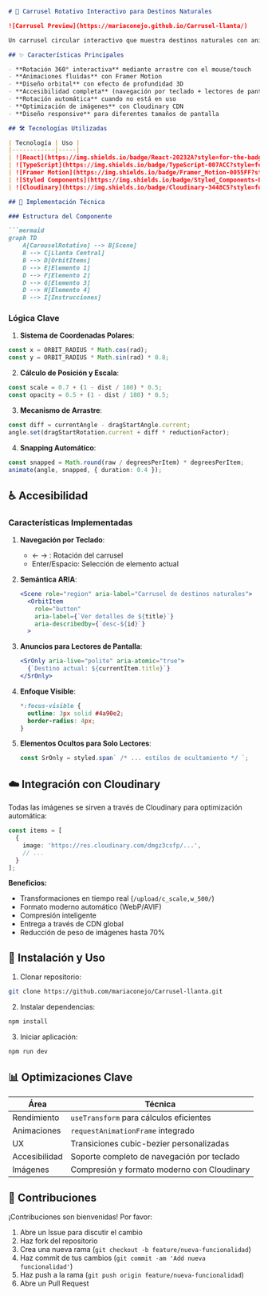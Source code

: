 ```markdown
# 🌄 Carrusel Rotativo Interactivo para Destinos Naturales

![Carrusel Preview](https://mariaconejo.github.io/Carrusel-llanta/)

Un carrusel circular interactivo que muestra destinos naturales con animaciones fluidas, navegación accesible y diseño responsivo.

## ✨ Características Principales

- **Rotación 360° interactiva** mediante arrastre con el mouse/touch
- **Animaciones fluidas** con Framer Motion
- **Diseño orbital** con efecto de profundidad 3D
- **Accesibilidad completa** (navegación por teclado + lectores de pantalla)
- **Rotación automática** cuando no está en uso
- **Optimización de imágenes** con Cloudinary CDN
- **Diseño responsive** para diferentes tamaños de pantalla

## 🛠 Tecnologías Utilizadas

| Tecnología | Uso |
|------------|-----|
| ![React](https://img.shields.io/badge/React-20232A?style=for-the-badge&logo=react&logoColor=61DAFB) | Biblioteca principal para UI components |
| ![TypeScript](https://img.shields.io/badge/TypeScript-007ACC?style=for-the-badge&logo=typescript&logoColor=white) | Tipado estático para mayor seguridad |
| ![Framer Motion](https://img.shields.io/badge/Framer_Motion-0055FF?style=for-the-badge) | Animaciones fluidas y gestos |
| ![Styled Components](https://img.shields.io/badge/Styled_Components-DB7093?style=for-the-badge&logo=styled-components&logoColor=white) | Estilización de componentes |
| ![Cloudinary](https://img.shields.io/badge/Cloudinary-3448C5?style=for-the-badge) | Almacenamiento y entrega de imágenes |

## 🚀 Implementación Técnica

### Estructura del Componente

```mermaid
graph TD
    A[CarouselRotativo] --> B[Scene]
    B --> C[Llanta Central]
    B --> D[OrbitItems]
    D --> E[Elemento 1]
    D --> F[Elemento 2]
    D --> G[Elemento 3]
    D --> H[Elemento 4]
    B --> I[Instrucciones]
```

### Lógica Clave

1. **Sistema de Coordenadas Polares**:
```typescript
const x = ORBIT_RADIUS * Math.cos(rad);
const y = ORBIT_RADIUS * Math.sin(rad) * 0.8;
```

2. **Cálculo de Posición y Escala**:
```typescript
const scale = 0.7 + (1 - dist / 180) * 0.5;
const opacity = 0.5 + (1 - dist / 180) * 0.5;
```

3. **Mecanismo de Arrastre**:
```typescript
const diff = currentAngle - dragStartAngle.current;
angle.set(dragStartRotation.current + diff * reductionFactor);
```

4. **Snapping Automático**:
```typescript
const snapped = Math.round(raw / degreesPerItem) * degreesPerItem;
animate(angle, snapped, { duration: 0.4 });
```

## ♿ Accesibilidad

### Características Implementadas

1. **Navegación por Teclado**:
   - ← → : Rotación del carrusel
   - Enter/Espacio: Selección de elemento actual

2. **Semántica ARIA**:
   ```jsx
   <Scene role="region" aria-label="Carrusel de destinos naturales">
     <OrbitItem 
       role="button"
       aria-label={`Ver detalles de ${title}`}
       aria-describedby={`desc-${id}`}
     >
   ```

3. **Anuncios para Lectores de Pantalla**:
   ```jsx
   <SrOnly aria-live="polite" aria-atomic="true">
     {`Destino actual: ${currentItem.title}`}
   </SrOnly>
   ```

4. **Enfoque Visible**:
   ```css
   *:focus-visible {
     outline: 3px solid #4a90e2;
     border-radius: 4px;
   }
   ```

5. **Elementos Ocultos para Solo Lectores**:
   ```jsx
   const SrOnly = styled.span` /* ... estilos de ocultamiento */ `;
   ```

## ☁️ Integración con Cloudinary

Todas las imágenes se sirven a través de Cloudinary para optimización automática:

```typescript
const items = [
  {
    image: 'https://res.cloudinary.com/dmgz3csfp/...',
    // ...
  }
];
```

**Beneficios:**
- Transformaciones en tiempo real (`/upload/c_scale,w_500/`)
- Formato moderno automático (WebP/AVIF)
- Compresión inteligente
- Entrega a través de CDN global
- Reducción de peso de imágenes hasta 70%

## 🚀 Instalación y Uso

1. Clonar repositorio:
```bash
git clone https://github.com/mariaconejo/Carrusel-llanta.git
```

2. Instalar dependencias:
```bash
npm install
```

3. Iniciar aplicación:
```bash
npm run dev
```



## 📊 Optimizaciones Clave

| Área | Técnica |
|------|---------|
| Rendimiento | `useTransform` para cálculos eficientes |
| Animaciones | `requestAnimationFrame` integrado |
| UX | Transiciones cubic-bezier personalizadas |
| Accesibilidad | Soporte completo de navegación por teclado |
| Imágenes | Compresión y formato moderno con Cloudinary |

## 🤝 Contribuciones

¡Contribuciones son bienvenidas! Por favor:
1. Abre un Issue para discutir el cambio
2. Haz fork del repositorio
3. Crea una nueva rama (`git checkout -b feature/nueva-funcionalidad`)
4. Haz commit de tus cambios (`git commit -am 'Add nueva funcionalidad'`)
5. Haz push a la rama (`git push origin feature/nueva-funcionalidad`)
6. Abre un Pull Request
```